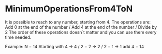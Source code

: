 # MinimumOperationsFrom4ToN
It is possible to reach to any number, starting from 4. The operations are:
Add 0 at the end of the number / Add 4 at the end of the number / Divide by 2
The order of these operations doesn`t matter and you can use them every time needed.

Example:
N = 14
Starting with 4 ->
4 / 2 = 2 ->
2 / 2 = 1 ->
1 add 4 = 14
